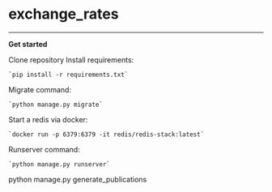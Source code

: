 # exchange_rates
____
**Get started**

Clone repository
Install requirements:

    `pip install -r requirements.txt`

Migrate command:

    `python manage.py migrate`

Start a redis via docker:

    `docker run -p 6379:6379 -it redis/redis-stack:latest` 

Runserver command:

    `python manage.py runserver`



 python manage.py generate_publications